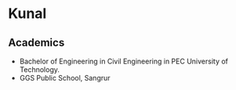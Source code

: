 # Kunal
## Academics
* Bachelor of Engineering in Civil Engineering in PEC University of Technology.
* GGS Public School, Sangrur


